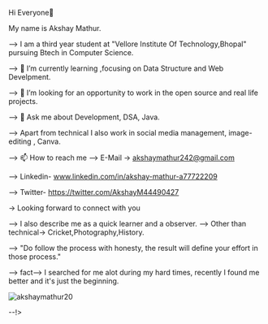 Hi Everyone👋                                                             

<!--

--> My name is Akshay Mathur.
--> I am a third year student at "Vellore Institute Of Technology,Bhopal" pursuing Btech in Computer Science.

--> 🌱 I’m currently learning ,focusing on Data Structure and Web Develpment.

--> 🤔 I’m looking for an opportunity to work in the open source and real life projects.

--> 💬 Ask me about Development, DSA, Java.

--> Apart from technical I also work in social media management, image-editing , Canva.

--> 📫 How to reach me 
  -->          E-Mail -> akshaymathur242@gmail.com
            
-->            Linkedin- www.linkedin.com/in/akshay-mathur-a77722209
                    
  -->          Twitter- https://twitter.com/AkshayM44490427
                                     
 
  ->  Looking forward to connect with you
                    
--> I also describe me as a quick learner and a observer.
--> Other than technical-> Cricket,Photography,History.

--> "Do follow the process with honesty, the result will define your effort in those process."

--> fact--> I searched for me alot during my hard times, recently I found  me better and it's just the beginning.

<p><img align="center" src="https://github-readme-streak-stats.herokuapp.com/?user=akshaymathur20&" alt="akshaymathur20" /></p>
         
         

--!>
